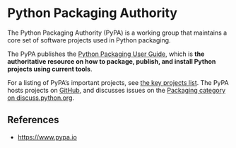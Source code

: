 # Python Packaging Authority

The Python Packaging Authority (PyPA) is a working group that maintains a core set of software projects used in Python packaging.

The PyPA publishes the [Python Packaging User Guide](https://packaging.python.org), which is **the authoritative resource on how to package, publish, and install Python projects using current tools**.

For a listing of PyPA’s important projects, see [the key projects list](https://packaging.python.org/en/latest/key_projects/#pypa-projects "(in Python Packaging User Guide)"). The PyPA hosts projects on [GitHub](https://github.com/pypa), and discusses issues on the [Packaging category on discuss.python.org](https://discuss.python.org/c/packaging).

## References

- https://www.pypa.io
